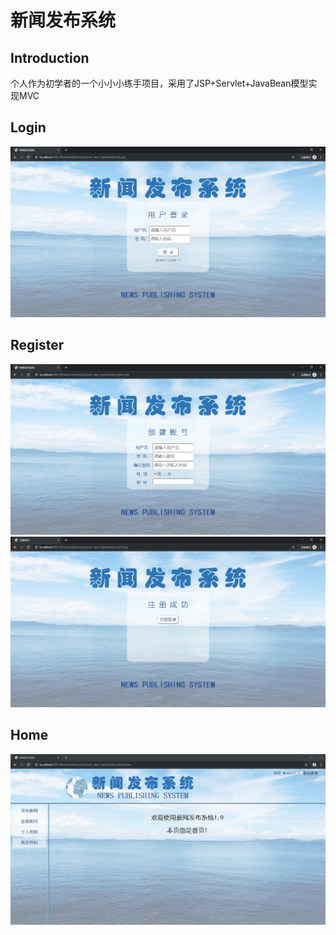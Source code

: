 # 新闻发布系统

Introduction
-------------
个人作为初学者的一个小小小练手项目，采用了JSP+Servlet+JavaBean模型实现MVC

Login
--------
![](https://github.com/Maxwell-L/NewsPublishingSystem/blob/master/display/loginPage.png "登录界面")

Register
---------
![](https://github.com/Maxwell-L/NewsPublishingSystem/blob/master/display/registerPage.png "注册界面")
![](https://github.com/Maxwell-L/NewsPublishingSystem/blob/master/display/registerSuccessfulPage.png "注册成功界面")

Home
-------
![](https://github.com/Maxwell-L/NewsPublishingSystem/blob/master/display/homePage.png "首页")